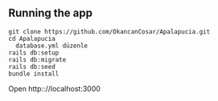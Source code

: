 ## Running the app

    git clone https://github.com/OkancanCosar/Apalapucia.git
    cd Apalapucia
      database.yml düzenle
    rails db:setup
    rails db:migrate
    rails db:seed
    bundle install

Open http:://localhost:3000
